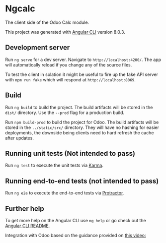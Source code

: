 # Ngcalc

The client side of the Odoo Calc module.

This project was generated with [Angular CLI](https://github.com/angular/angular-cli) version 8.0.3.

## Development server

Run `ng serve` for a dev server. Navigate to `http://localhost:4200/`. The app will automatically reload if you change any of the source files.

To test the client in solation it might be useful to fire up the fake API server with `npm run fake` which will respond at `http://localhost:8069`.

## Build

Run `ng build` to build the project. The build artifacts will be stored in the `dist/` directory. Use the `--prod` flag for a production build.

Run `npm build-prod` to build the project for Odoo. The build artifacts will be stored in the `../static/src/` directory. They will have no hashing for easier deployments, the downside being clients need to hard refresh the cache after updates.

## Running unit tests (Not intended to pass)

Run `ng test` to execute the unit tests via [Karma](https://karma-runner.github.io).

## Running end-to-end tests (not intended to pass)

Run `ng e2e` to execute the end-to-end tests via [Protractor](http://www.protractortest.org/).

## Further help

To get more help on the Angular CLI use `ng help` or go check out the [Angular CLI README](https://github.com/angular/angular-cli/blob/master/README.md).

Integration with Odoo based on the guidance provided on [this video:](https://www.youtube.com/watch?v=qNNCEGIiySE)

